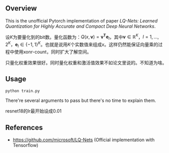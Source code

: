 ## Overview

This is the unofficial Pytorch implementation of paper *LQ-Nets: Learned Quantization for Highly Accurate and Compact Deep Neural Networks*.

设$K$为要量化到的bit数。量化函数为：$Q(x, \mathbf{v})=\mathbf{v^T}\mathbf{e}_l$，其中$\mathbf{v}\in\mathbb{R}^K$，$l=1,...,2^K$，$\mathbf{e}_l\in\{-1,1\}^K$。也就是说用$K$个实数值来组成$x$。这样仍然能保证向量乘的过程中使用xonr-count，同时扩大了解空间。

只量化权重效果很好。同时量化权重和激活值效果不如论文里说的。不知道为啥。

## Usage

```bash
python train.py
```

There're several arguments to pass but there's no time to explain them.

resnet18的lr最开始设成0.01

## References

- https://github.com/microsoft/LQ-Nets (Official implementation with Tensorflow)